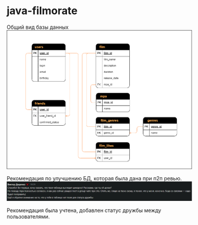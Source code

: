 # java-filmorate
Общий вид базы данных
![БД](<src/main/resources/mytable.png>)

Рекомендация по улучшению БД, которая была дана при п2п ревью. 
![RECOM](<src/main/resources/recommendation.png>)

Рекомендация была учтена, добавлен статус дружбы между пользователями.